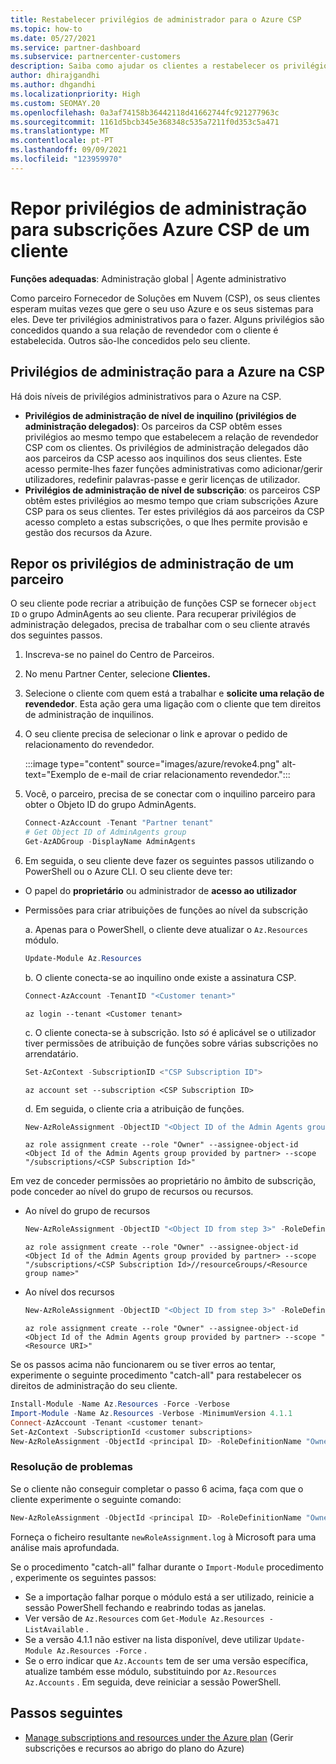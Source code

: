 ```yaml
---
title: Restabelecer privilégios de administrador para o Azure CSP
ms.topic: how-to
ms.date: 05/27/2021
ms.service: partner-dashboard
ms.subservice: partnercenter-customers
description: Saiba como ajudar os clientes a restabelecer os privilégios de administração de um parceiro para que o parceiro possa ajudar a gerir as subscrições Azure Fornecedor de Soluções em Nuvem (CSP) de um cliente.
author: dhirajgandhi
ms.author: dhgandhi
ms.localizationpriority: High
ms.custom: SEOMAY.20
ms.openlocfilehash: 0a3af74158b36442118d41662744fc921277963c
ms.sourcegitcommit: 1161d5bcb345e368348c535a7211f0d353c5a471
ms.translationtype: MT
ms.contentlocale: pt-PT
ms.lasthandoff: 09/09/2021
ms.locfileid: "123959970"
---
```

# <a name="reinstate-admin-privileges-for-a-customers-azure-csp-subscriptions"></a>Repor privilégios de administração para subscrições Azure CSP de um cliente  

**Funções adequadas**: Administração global | Agente administrativo

Como parceiro Fornecedor de Soluções em Nuvem (CSP), os seus clientes esperam muitas vezes que gere o seu uso Azure e os seus sistemas para eles. Deve ter privilégios administrativos para o fazer. Alguns privilégios são concedidos quando a sua relação de revendedor com o cliente é estabelecida. Outros são-lhe concedidos pelo seu cliente.

## <a name="admin-privileges-for-azure-in-csp"></a>Privilégios de administração para a Azure na CSP

Há dois níveis de privilégios administrativos para o Azure na CSP.

- **Privilégios de administração de nível de inquilino (privilégios de administração delegados)**: Os parceiros da CSP obtêm esses privilégios ao mesmo tempo que estabelecem a relação de revendedor CSP com os clientes. Os privilégios de administração delegados dão aos parceiros da CSP acesso aos inquilinos dos seus clientes. Este acesso permite-lhes fazer funções administrativas como adicionar/gerir utilizadores, redefinir palavras-passe e gerir licenças de utilizador.
- **Privilégios de administração de nível de subscrição**: os parceiros CSP obtêm estes privilégios ao mesmo tempo que criam subscrições Azure CSP para os seus clientes. Ter estes privilégios dá aos parceiros da CSP acesso completo a estas subscrições, o que lhes permite provisão e gestão dos recursos da Azure.

## <a name="reinstate-csp-a-partners-admin-privileges"></a>Repor os privilégios de administração de um parceiro

O seu cliente pode recriar a atribuição de funções CSP se fornecer `object ID` o grupo AdminAgents ao seu cliente. Para recuperar privilégios de administração delegados, precisa de trabalhar com o seu cliente através dos seguintes passos.

1. Inscreva-se no painel do Centro de Parceiros.

2. No menu Partner Center, selecione **Clientes.**

3. Selecione o cliente com quem está a trabalhar e **solicite uma relação de revendedor**. Esta ação gera uma ligação com o cliente que tem direitos de administração de inquilinos.

4. O seu cliente precisa de selecionar o link e aprovar o pedido de relacionamento do revendedor.

   :::image type="content" source="images/azure/revoke4.png" alt-text="Exemplo de e-mail de criar relacionamento revendedor.":::

5. Você, o parceiro, precisa de se conectar com o inquilino parceiro para obter o Objeto ID do grupo AdminAgents.
  
   ```powershell
   Connect-AzAccount -Tenant "Partner tenant"
   # Get Object ID of AdminAgents group
   Get-AzADGroup -DisplayName AdminAgents
   ```

6. Em seguida, o seu cliente deve fazer os seguintes passos utilizando o PowerShell ou o Azure CLI. O seu cliente deve ter:

- O papel do **proprietário** ou administrador de **acesso ao utilizador** 
- Permissões para criar atribuições de funções ao nível da subscrição

   a. Apenas para o PowerShell, o cliente deve atualizar o `Az.Resources` módulo.
   ```powershell
   Update-Module Az.Resources
   ```

   b. O cliente conecta-se ao inquilino onde existe a assinatura CSP.
   ```powershell
   Connect-AzAccount -TenantID "<Customer tenant>"
   ```
   ```azurecli
   az login --tenant <Customer tenant>
   ```

   c. O cliente conecta-se à subscrição. Isto *só* é aplicável se o utilizador tiver permissões de atribuição de funções sobre várias subscrições no arrendatário.

   ```powershell
   Set-AzContext -SubscriptionID <"CSP Subscription ID">
   ```
   ```azurecli
   az account set --subscription <CSP Subscription ID>
   ```

   d. Em seguida, o cliente cria a atribuição de funções.
    
   ```powershell
   New-AzRoleAssignment -ObjectID "<Object ID of the Admin Agents group provided by partner>" -RoleDefinitionName "Owner" -Scope "/subscriptions/'<CSP subscription ID>'"
   ```
   ```azurecli
   az role assignment create --role "Owner" --assignee-object-id <Object Id of the Admin Agents group provided by partner> --scope "/subscriptions/<CSP Subscription Id>"
   ```

Em vez de conceder permissões ao proprietário no âmbito de subscrição, pode conceder ao nível do grupo de recursos ou recursos. 

- Ao nível do grupo de recursos

   ```powershell
   New-AzRoleAssignment -ObjectID "<Object ID from step 3>" -RoleDefinitionName Owner -Scope "/subscriptions/'SubscriptionID of CSP subscription'/resourceGroups/'Resource group name'"
   ```

   ```azurecli
   az role assignment create --role "Owner" --assignee-object-id <Object Id of the Admin Agents group provided by partner> --scope "/subscriptions/<CSP Subscription Id>//resourceGroups/<Resource group name>"
   ```

- Ao nível dos recursos

   ```powershell
   New-AzRoleAssignment -ObjectID "<Object ID from step 3>" -RoleDefinitionName Owner -Scope "<Resource URI>"
   ```

   ```azurecli
   az role assignment create --role "Owner" --assignee-object-id <Object Id of the Admin Agents group provided by partner> --scope "<Resource URI>"
   ```

Se os passos acima não funcionarem ou se tiver erros ao tentar, experimente o seguinte procedimento "catch-all" para restabelecer os direitos de administração do seu cliente.

```powershell
Install-Module -Name Az.Resources -Force -Verbose
Import-Module -Name Az.Resources -Verbose -MinimumVersion 4.1.1
Connect-AzAccount -Tenant <customer tenant>
Set-AzContext -SubscriptionId <customer subscriptions>
New-AzRoleAssignment -ObjectId <principal ID> -RoleDefinitionName "Owner" -Scope "/subscriptions/<customer subscription>" -ObjectType "ForeignGroup"
```

### <a name="troubleshooting"></a>Resolução de problemas

Se o cliente não conseguir completar o passo 6 acima, faça com que o cliente experimente o seguinte comando:

```powershell
New-AzRoleAssignment -ObjectId <principal ID> -RoleDefinitionName "Owner" -Scope "/subscriptions/<costumer subscription>" -ObjectType "ForeignGroup" -Debug > newRoleAssignment.log
```

Forneça o ficheiro resultante `newRoleAssignment.log` à Microsoft para uma análise mais aprofundada.

Se o procedimento "catch-all" falhar durante o `Import-Module` procedimento , experimente os seguintes passos:
- Se a importação falhar porque o módulo está a ser utilizado, reinicie a sessão PowerShell fechando e reabrindo todas as janelas.
- Ver versão de `Az.Resources` com `Get-Module Az.Resources -ListAvailable` .
- Se a versão 4.1.1 não estiver na lista disponível, deve utilizar `Update-Module Az.Resources -Force` .
- Se o erro indicar que `Az.Accounts` tem de ser uma versão específica, atualize também esse módulo, substituindo por `Az.Resources` `Az.Accounts` . Em seguida, deve reiniciar a sessão PowerShell.


## <a name="next-steps"></a>Passos seguintes

- [Manage subscriptions and resources under the Azure plan](azure-plan-manage.md) (Gerir subscrições e recursos ao abrigo do plano do Azure)

